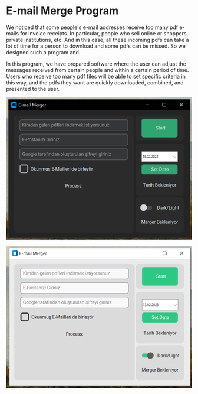 # E-mail Merge Program

We noticed that some people's e-mail addresses receive too many pdf e-mails for invoice receipts. In particular, people who sell online or shoppers, private institutions, etc. And in this case, all these incoming pdfs can take a lot of time for a person to download and some pdfs can be missed. So we designed such a program and.

In this program, we have prepared software where the user can adjust the messages received from certain people and within a certain period of time. Users who receive too many pdf files will be able to set specific criteria in this way, and the pdfs they want are quickly downloaded, combined, and presented to the user.

![E-mail Merge Dark mode](https://github.com/muhammedeminsoylemez/E-mail-Merge-Program/blob/089c294b37620bff3d67a18c7c3989ef5ac89cf6/Photograph%20of%20Program/E-mail%20Merge%20Dark%20mode.png)

![E-mail Merge Light mode](https://github.com/muhammedeminsoylemez/E-mail-Merge-Program/blob/962c3e72f9585ee706ff8e4a32b8f998a5dea93a/Photograph%20of%20Program/E-mail%20Merge%20Light%20mode.png)
